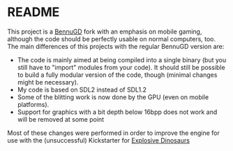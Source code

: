 # README #

This project is a [BennuGD](http://www.bennugd.org) fork with an emphasis on mobile gaming, although the code should be perfectly usable on normal computers, too.
The main differences of this projects with the regular BennuGD version are:

* The code is mainly aimed at being compiled into a single binary (but you still have to "import" modules from your code). It should still be possible to build a fully modular version of the code, though (minimal changes might be necessary).
* My code is based on SDL2 instead of SDL1.2
* Some of the blitting work is now done by the GPU (even on mobile platforms).
* Support for graphics with a bit depth below 16bpp does not work and will be removed at some point

Most of these changes were performed in order to improve the engine for use with the (unsuccessful) Kickstarter for [Explosive Dinosaurs](https://www.kickstarter.com/projects/rawrlab/explosive-dinosaurs-minigames-dinosaurs-and-explos)